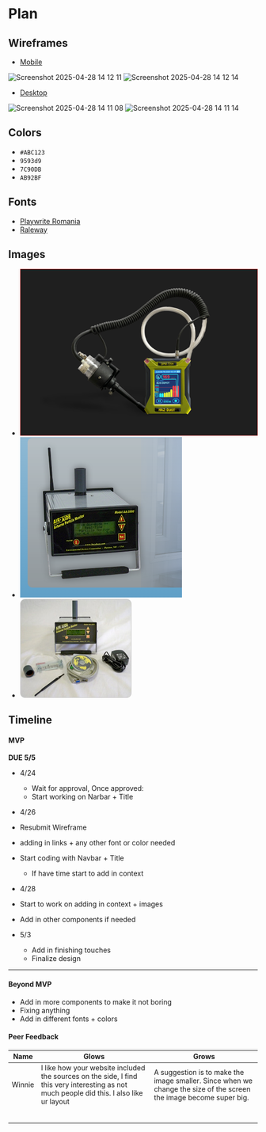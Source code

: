 # Plan

## Wireframes
* [Mobile](https://wireframe.cc/yvDm4q)

 ![Screenshot 2025-04-28 14 12 11](https://github.com/user-attachments/assets/0333cb47-8793-4e84-a6d7-7c0850656438)
 ![Screenshot 2025-04-28 14 12 14](https://github.com/user-attachments/assets/a84f0bc4-f42d-48ac-814d-e8d610c1c53f)


* [Desktop](https://wireframe.cc/4yfL0L?authuser=0)

 ![Screenshot 2025-04-28 14 11 08](https://github.com/user-attachments/assets/c1259b08-95d5-4653-ae81-5bafe16af84e)
 ![Screenshot 2025-04-28 14 11 14](https://github.com/user-attachments/assets/ad800206-16d9-458b-a351-2cbfe5167e55)


## Colors
* `#ABC123`
* `9593d9`
* `7C90DB`
* `AB92BF`

## Fonts
* [Playwrite Romania](https://fonts.google.com/specimen/Playwrite+RO)
* [Raleway](https://fonts.google.com/specimen/Raleway)


## Images
* ![image](device2.png)
* ![image](d4.png)
* ![image](d2.jpg)


## Timeline

#### MVP

**DUE 5/5**

* 4/24
  * Wait for approval, Once approved:
  * Start working on Narbar + Title

* 4/26
 * Resubmit Wireframe
 * adding in links + any other font or color needed
 * Start coding with Navbar + Title
   * If have time start to add in context

* 4/28
 * Start to work on adding in context + images
 * Add in other components if needed

* 5/3
  * Add in finishing touches
  * Finalize design 

---

#### Beyond MVP

* Add in more components to make it not boring
* Fixing anything
* Add in different fonts + colors








#### Peer Feedback

| Name | Glows | Grows |
|----  |----   |----|
| Winnie |I like how your website included the sources on the side, I find this very interesting as not much people did this. I also like ur layout | A suggestion is to make the image smaller. Since when we change the size of the screen the image become super big. |
|   |   |
|   |   |
|   |   |
|   |   |
|   |   |
|   |   |


